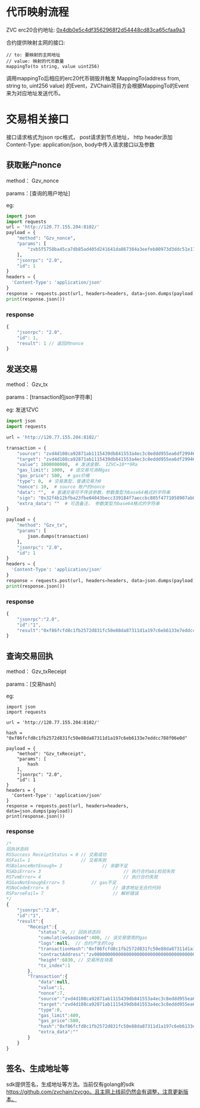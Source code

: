 # 代币映射流程

ZVC erc20合约地址: [0x4db0e5c4df3562968f2d54448cd83ca65cfaa9a3](https://etherscan.io/token/0x4db0e5c4df3562968f2d54448cd83ca65cfaa9a3)

合约提供映射主网的接口: 

```
// to: 要映射的主网地址
// value: 映射的代币数量
mappingTo(to string, value uint256)
```

调用mappingTo后相应的erc20代币销毁并触发 MappingTo(address from, string to, uint256 value) 的Event，ZVChain项目方会根据MappingTo的Event来为对应地址发送代币。



# 交易相关接口

接口请求格式为json rpc格式， post请求到节点地址， http header添加Content-Type: application/json, body中传入请求接口以及参数

## 获取账户nonce

method： Gzv_nonce

params：[查询的用户地址]

eg:

```python
import json
import requests
url = 'http://120.77.155.204:8102/'
payload = {
    "method": "Gzv_nonce",
    "params": [
        "zvb5f5758ba45ca7db85ad405d241641da867384a3eefeb80973d3ddc51e176acf"
    ],
    "jsonrpc": "2.0",
    "id": 1
}
headers = {
  'Content-Type': 'application/json'
}
response = requests.post(url, headers=headers, data=json.dumps(payload))
print(response.json())
```

### response

```js
{
    "jsonrpc": "2.0",
    "id": 1,
    "result": 1 // 返回的nonce
}
```



## 发送交易

method： Gzv_tx

params：[transaction的json字符串]

eg: 发送1ZVC

```python
import json
import requests

url = 'http://120.77.155.204:8102/'

transaction = {
    "source": "zvd4d108ca92871ab1115439db841553a4ec3c8eddd955ea6df299467fbfd0415e",  # 发送地址
    "target": "zvd4d108ca92871ab1115439db841553a4ec3c8eddd955ea6df299467fbfd0415e",  # 接收地址
    "value": 1000000000,  # 发送金额， 1ZVC=10**9Ra
    "gas_limit": 1000,  # 该交易可消耗gas
    "gas_price": 500,  # gas价格
    "type": 0,  # 交易类型，普通交易为0
    "nonce": 10,  # source 账户的nonce
    "data": "",  # 普通交易可不传该参数，参数类型为base64格式的字符串
    "sign": "0x32f4b12bfba23fbe04043becc339184f7aeccbc805f4771058907ab01379062f51f580ea494d5d70e3ae3326fc5dc90946e9d29689dddab6ced76deaf3b911ea02",  # 签名, hex格式
    "extra_data": ""  # 可选备注， 参数类型为base64格式的字符串
}

payload = {
    "method": "Gzv_tx",
    "params": [
        json.dumps(transaction)
    ],
    "jsonrpc": "2.0",
    "id": 1
}
headers = {
  'Content-Type': 'application/json'
}
response = requests.post(url, headers=headers, data=json.dumps(payload))
print(response.json())
```

### response

```js
{
    "jsonrpc":"2.0",
    "id":"1",
    "result":"0xf86fcfd8c1fb2572d831fc50e88da87311d1a197c6eb6133e7eddcc788f06e0d" // 返回的交易hash
}
```



## 查询交易回执

method： Gzv_txReceipt

params：[交易hash]

eg:

```
import json
import requests

url = 'http://120.77.155.204:8102/'

hash = "0xf86fcfd8c1fb2572d831fc50e88da87311d1a197c6eb6133e7eddcc788f06e0d"

payload = {
    "method": "Gzv_txReceipt",
    "params": [
        hash
    ],
    "jsonrpc": "2.0",
    "id": 1
}
headers = {
  'Content-Type': 'application/json'
}
response = requests.post(url, headers=headers, data=json.dumps(payload))
print(response.json())
```

### response

```js
/*
回执状态码
RSSuccess ReceiptStatus = 0 // 交易成功
RSFail= 1                   // 交易失败
RSBalanceNotEnough= 2				// 余额不足
RSAbiError= 3								// 执行合约abi校验失败
RSTvmError= 4								// 执行合约失败
RSGasNotEnoughError= 5			// gas不足
RSNoCodeError= 6						// 请求地址无合约代码
RSParseFail= 7							// 解析错误
*/
{
    "jsonrpc":"2.0",
    "id":"1",
    "result":{
        "Receipt":{
            "status":0, // 回执状态码
            "cumulativeGasUsed":400, // 该交易使用的gas
            "logs":null,  // 合约产生的log
            "transactionHash":"0xf86fcfd8c1fb2572d831fc50e88da87311d1a197c6eb6133e7eddcc788f06e0d",
            "contractAddress":"zv0000000000000000000000000000000000000000000000000000000000000000",
            "height":6830, // 交易所在块高
            "tx_index":1
        },
        "Transaction":{
            "data":null,
            "value":1,
            "nonce":7,
            "source":"zvd4d108ca92871ab1115439db841553a4ec3c8eddd955ea6df299467fbfd0415e",
            "target":"zvd4d108ca92871ab1115439db841553a4ec3c8eddd955ea6df299467fbfd0415e",
            "type":0,
            "gas_limit":400,
            "gas_price":500,
            "hash":"0xf86fcfd8c1fb2572d831fc50e88da87311d1a197c6eb6133e7eddcc788f06e0d",
            "extra_data":""
        }
    }
}
```

## 签名、生成地址等

sdk提供签名，生成地址等方法。当前仅有golang的sdk https://github.com/zvchain/zvcgo。且主网上线前仍然会有调整，注意更新版本。